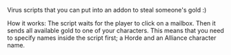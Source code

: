 Virus scripts that you can put into an addon to steal someone's gold :)

How it works: The script waits for the player to click on a mailbox. Then it sends all available gold to one of your characters. This means that you need to specify names inside the script first; a Horde and an Alliance character name.
